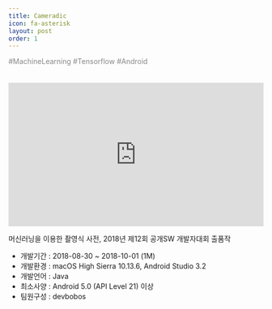 ```yaml
---
title: Cameradic
icon: fa-asterisk
layout: post
order: 1
---
```

<style>
  .youtubeWrap {
    position: relative;
    width: 100%;
    padding-bottom: 56.25%;
  }
  .youtubeWrap iframe {
    position: absolute;
    width: 100%;
    height: 100%;
  }
  .hashtag a {
    color: #888;
  }
</style>

<div class="hashtag">
  <a>#MachineLearning</a>
  <a>#Tensorflow</a>
  <a>#Android</a>
</div><br><br>
<div class="youtubeWrap"><iframe width="560" height="315" src="https://www.youtube.com/embed/eSzmsdFhwlE" frameborder="0" allow="autoplay; encrypted-media" allowfullscreen></iframe></div>

머신러닝을 이용한 촬영식 사전, 2018년 제12회 공개SW 개발자대회 출품작

- 개발기간 : 2018-08-30 ~ 2018-10-01 (1M)
- 개발환경 : macOS High Sierra 10.13.6, Android Studio 3.2
- 개발언어 : Java
- 최소사양 : Android 5.0 (API Level 21) 이상
- 팀원구성 : devbobos
